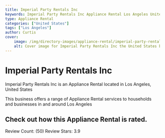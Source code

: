 ```yaml
---
title: Imperial Party Rentals Inc
keywords: Imperial Party Rentals Inc Appliance Rental Los Angeles United States 
type: Appliance Rental 
categories: ["United States"]
tags: ["Los Angeles"]
author: Curtis
cover:
    image: /img/directory-images/appliance-rental/imperial-party-rentals-inc.webp
    alt: Cover image for Imperial Party Rentals Inc the United States based Appliance Rental servicing Los Angeles 
---
```


# Imperial Party Rentals Inc
Imperial Party Rentals Inc is an Appliance Rental located in Los Angeles, United States

This business offers a range of Appliance Rental services to households and businesses in and around Los Angeles

## Check out how this Appliance Rental is rated.
Review Count: (50)
Review Stars: 3.9
